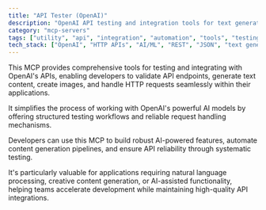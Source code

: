 ```yaml
---
title: "API Tester (OpenAI)"
description: "OpenAI API testing and integration tools for text generation, image creation, and HTTP request handling in applications."
category: "mcp-servers"
tags: ["utility", "api", "integration", "automation", "tools", "testing", "AI models", "natural language processing", "content generation"]
tech_stack: ["OpenAI", "HTTP APIs", "AI/ML", "REST", "JSON", "text generation", "image creation"]
---
```


This MCP provides comprehensive tools for testing and integrating with OpenAI's APIs, enabling developers to validate API endpoints, generate text content, create images, and handle HTTP requests seamlessly within their applications. 

It simplifies the process of working with OpenAI's powerful AI models by offering structured testing workflows and reliable request handling mechanisms.

Developers can use this MCP to build robust AI-powered features, automate content generation pipelines, and ensure API reliability through systematic testing. 

It's particularly valuable for applications requiring natural language processing, creative content generation, or AI-assisted functionality, helping teams accelerate development while maintaining high-quality API integrations.
